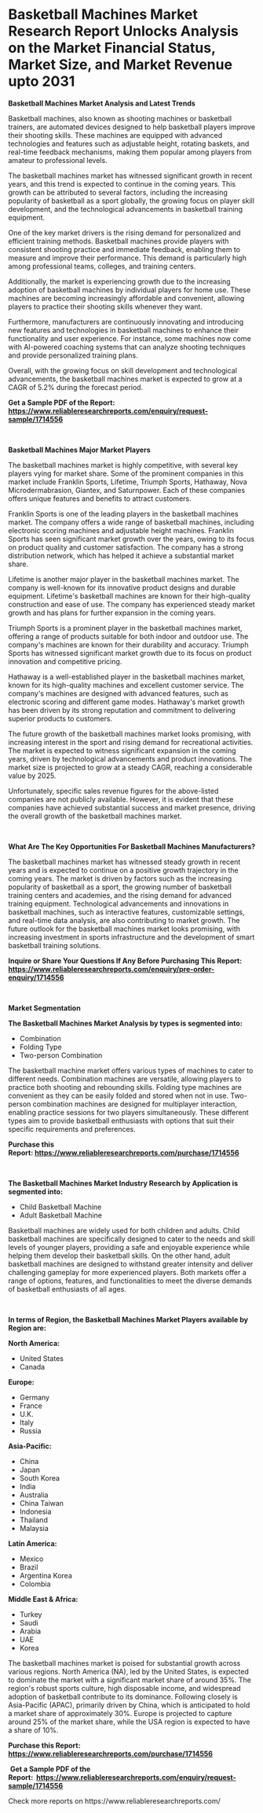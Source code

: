 <p><h1>Basketball Machines Market Research Report Unlocks Analysis on the Market Financial Status, Market Size, and Market Revenue upto 2031</h1></p><p><strong>Basketball Machines Market Analysis and Latest Trends</strong></p>
<p><p>Basketball machines, also known as shooting machines or basketball trainers, are automated devices designed to help basketball players improve their shooting skills. These machines are equipped with advanced technologies and features such as adjustable height, rotating baskets, and real-time feedback mechanisms, making them popular among players from amateur to professional levels.</p><p>The basketball machines market has witnessed significant growth in recent years, and this trend is expected to continue in the coming years. This growth can be attributed to several factors, including the increasing popularity of basketball as a sport globally, the growing focus on player skill development, and the technological advancements in basketball training equipment.</p><p>One of the key market drivers is the rising demand for personalized and efficient training methods. Basketball machines provide players with consistent shooting practice and immediate feedback, enabling them to measure and improve their performance. This demand is particularly high among professional teams, colleges, and training centers.</p><p>Additionally, the market is experiencing growth due to the increasing adoption of basketball machines by individual players for home use. These machines are becoming increasingly affordable and convenient, allowing players to practice their shooting skills whenever they want.</p><p>Furthermore, manufacturers are continuously innovating and introducing new features and technologies in basketball machines to enhance their functionality and user experience. For instance, some machines now come with AI-powered coaching systems that can analyze shooting techniques and provide personalized training plans.</p><p>Overall, with the growing focus on skill development and technological advancements, the basketball machines market is expected to grow at a CAGR of 5.2% during the forecast period.</p></p>
<p><strong>Get a Sample PDF of the Report:&nbsp; <a href="https://www.reliableresearchreports.com/enquiry/request-sample/1714556">https://www.reliableresearchreports.com/enquiry/request-sample/1714556</a></strong></p>
<p>&nbsp;</p>
<p><strong>Basketball Machines Major Market Players</strong></p>
<p><p>The basketball machines market is highly competitive, with several key players vying for market share. Some of the prominent companies in this market include Franklin Sports, Lifetime, Triumph Sports, Hathaway, Nova Microdermabrasion, Giantex, and Saturnpower. Each of these companies offers unique features and benefits to attract customers. </p><p>Franklin Sports is one of the leading players in the basketball machines market. The company offers a wide range of basketball machines, including electronic scoring machines and adjustable height machines. Franklin Sports has seen significant market growth over the years, owing to its focus on product quality and customer satisfaction. The company has a strong distribution network, which has helped it achieve a substantial market share. </p><p>Lifetime is another major player in the basketball machines market. The company is well-known for its innovative product designs and durable equipment. Lifetime's basketball machines are known for their high-quality construction and ease of use. The company has experienced steady market growth and has plans for further expansion in the coming years. </p><p>Triumph Sports is a prominent player in the basketball machines market, offering a range of products suitable for both indoor and outdoor use. The company's machines are known for their durability and accuracy. Triumph Sports has witnessed significant market growth due to its focus on product innovation and competitive pricing. </p><p>Hathaway is a well-established player in the basketball machines market, known for its high-quality machines and excellent customer service. The company's machines are designed with advanced features, such as electronic scoring and different game modes. Hathaway's market growth has been driven by its strong reputation and commitment to delivering superior products to customers. </p><p>The future growth of the basketball machines market looks promising, with increasing interest in the sport and rising demand for recreational activities. The market is expected to witness significant expansion in the coming years, driven by technological advancements and product innovations. The market size is projected to grow at a steady CAGR, reaching a considerable value by 2025. </p><p>Unfortunately, specific sales revenue figures for the above-listed companies are not publicly available. However, it is evident that these companies have achieved substantial success and market presence, driving the overall growth of the basketball machines market.</p></p>
<p>&nbsp;</p>
<p><strong>What Are The Key Opportunities For Basketball Machines Manufacturers?</strong></p>
<p><p>The basketball machines market has witnessed steady growth in recent years and is expected to continue on a positive growth trajectory in the coming years. The market is driven by factors such as the increasing popularity of basketball as a sport, the growing number of basketball training centers and academies, and the rising demand for advanced training equipment. Technological advancements and innovations in basketball machines, such as interactive features, customizable settings, and real-time data analysis, are also contributing to market growth. The future outlook for the basketball machines market looks promising, with increasing investment in sports infrastructure and the development of smart basketball training solutions.</p></p>
<p><strong>Inquire or Share Your Questions If Any Before Purchasing This Report: <a href="https://www.reliableresearchreports.com/enquiry/pre-order-enquiry/1714556">https://www.reliableresearchreports.com/enquiry/pre-order-enquiry/1714556</a></strong></p>
<p>&nbsp;</p>
<p><strong>Market Segmentation</strong></p>
<p><strong>The Basketball Machines Market Analysis by types is segmented into:</strong></p>
<p><ul><li>Combination</li><li>Folding Type</li><li>Two-person Combination</li></ul></p>
<p><p>The basketball machine market offers various types of machines to cater to different needs. Combination machines are versatile, allowing players to practice both shooting and rebounding skills. Folding type machines are convenient as they can be easily folded and stored when not in use. Two-person combination machines are designed for multiplayer interaction, enabling practice sessions for two players simultaneously. These different types aim to provide basketball enthusiasts with options that suit their specific requirements and preferences.</p></p>
<p><strong>Purchase this Report:&nbsp;<a href="https://www.reliableresearchreports.com/purchase/1714556">https://www.reliableresearchreports.com/purchase/1714556</a></strong></p>
<p>&nbsp;</p>
<p><strong>The Basketball Machines Market Industry Research by Application is segmented into:</strong></p>
<p><ul><li>Child Basketball Machine</li><li>Adult Basketball Machine</li></ul></p>
<p><p>Basketball machines are widely used for both children and adults. Child basketball machines are specifically designed to cater to the needs and skill levels of younger players, providing a safe and enjoyable experience while helping them develop their basketball skills. On the other hand, adult basketball machines are designed to withstand greater intensity and deliver challenging gameplay for more experienced players. Both markets offer a range of options, features, and functionalities to meet the diverse demands of basketball enthusiasts of all ages.</p></p>
<p>&nbsp;</p>
<p><strong>In terms of Region, the Basketball Machines Market Players available by Region are:</strong></p>
<p>
    <p> <strong> North America: </strong>
        <ul>
            <li>United States</li>
            <li>Canada</li>
        </ul>
        </p> 
    <p> <strong> Europe: </strong>
        <ul>
            <li>Germany</li>
            <li>France</li>
            <li>U.K.</li>
            <li>Italy</li>
            <li>Russia</li>
        </ul>
        </p> 
    <p> <strong> Asia-Pacific: </strong>
        <ul>
            <li>China</li>
            <li>Japan</li>
            <li>South Korea</li>
            <li>India</li>
            <li>Australia</li>
            <li>China Taiwan</li>
            <li>Indonesia</li>
            <li>Thailand</li>
            <li>Malaysia</li>
        </ul>
        </p> 
    <p> <strong> Latin America: </strong>
        <ul>
            <li>Mexico</li>
            <li>Brazil</li>
            <li>Argentina Korea</li>
            <li>Colombia</li>
        </ul>
        </p> 
    <p> <strong> Middle East & Africa: </strong>
        <ul>
            <li>Turkey</li>
            <li>Saudi</li>
            <li>Arabia</li>
            <li>UAE</li>
            <li>Korea</li>
        </ul>
    </p>
    </p>
<p><p>The basketball machines market is poised for substantial growth across various regions. North America (NA), led by the United States, is expected to dominate the market with a significant market share of around 35%. The region's robust sports culture, high disposable income, and widespread adoption of basketball contribute to its dominance. Following closely is Asia-Pacific (APAC), primarily driven by China, which is anticipated to hold a market share of approximately 30%. Europe is projected to capture around 25% of the market share, while the USA region is expected to have a share of 10%.</p></p>
<p><strong>Purchase this Report: <a href="https://www.reliableresearchreports.com/purchase/1714556">https://www.reliableresearchreports.com/purchase/1714556</a></strong></p>
<p>&nbsp;<strong>Get a Sample PDF of the Report:&nbsp;&nbsp;<a href="https://www.reliableresearchreports.com/enquiry/request-sample/1714556">https://www.reliableresearchreports.com/enquiry/request-sample/1714556</a></strong></p>
<p><strong></strong></p>
<p>Check more reports on https://www.reliableresearchreports.com/</p>